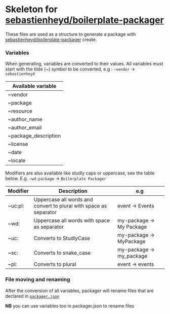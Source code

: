 # Skeleton for [sebastienheyd/boilerplate-packager](https://github.com/sebastienheyd/boilerplate-packager)

These files are used as a structure to generate a package with [sebastienheyd/boilerplate-packager](https://github.com/sebastienheyd/boilerplate-packager) create.

### Variables

When generating, variables are converted to their values. 
All variables must start with the tilde (~) symbol to be converted, e.g : `~vendor` &rarr; `sebastienheyd`

| Available variable |
|---|
| ~vendor |
| ~package |
| ~resource |
| ~author_name  |
| ~author_email |
| ~package_description |
| ~license |
| ~date |
| ~locale |

Modifiers are also available like studly caps or uppercase, see the table below. E.g. `~wd:package` &rarr; `Boilerplate Packager`

| Modifier | Description | e.g |
|---|---|---|
| ~uc:pl: | Uppercase all words and convert to plural with space as separator | event &rarr; Events |
| ~wd: | Uppercase all words with space as separator | my-package &rarr; My Package |
| ~uc: | Converts to StudlyCase | my-package &rarr; MyPackage |
| ~sc: | Converts to snake_case | my-package &rarr; my_package |
| ~pl: | Converts to plural | event &rarr; events |

### File moving and renaming

After the conversion of all variables, packager will rename files that are declared in [`packager.json`](packager.json)

**NB** you can use variables too in packager.json to rename files
